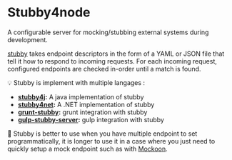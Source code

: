 # Stubby4node
A configurable server for mocking/stubbing external systems during development.

[stubby](https://github.com/mrak/stubby4node) takes endpoint descriptors in the form of a YAML or JSON file that tell it how to respond to incoming requests. For each incoming request, configured endpoints are checked in-order until a match is found.

:bulb: Stubby is implement with multiple langages :
* **[stubby4j](https://github.com/azagniotov/stubby4j):** A java implementation of stubby
* **[stubby4net](https://github.com/mrak/stubby4net):** A .NET implementation of stubby
* **[grunt-stubby](https://github.com/h2non/grunt-stubby):** grunt integration with stubby
* **[gulp-stubby-server](https://github.com/felixzapata/gulp-stubby-server):** gulp integration with stubby

:pencil:  Stubby is better to use when you have multiple endpoint to set programmatically, it is longer to use it in a case where you just need to quickly setup a mock endpoint such as with [Mockoon](mockoon.md).
